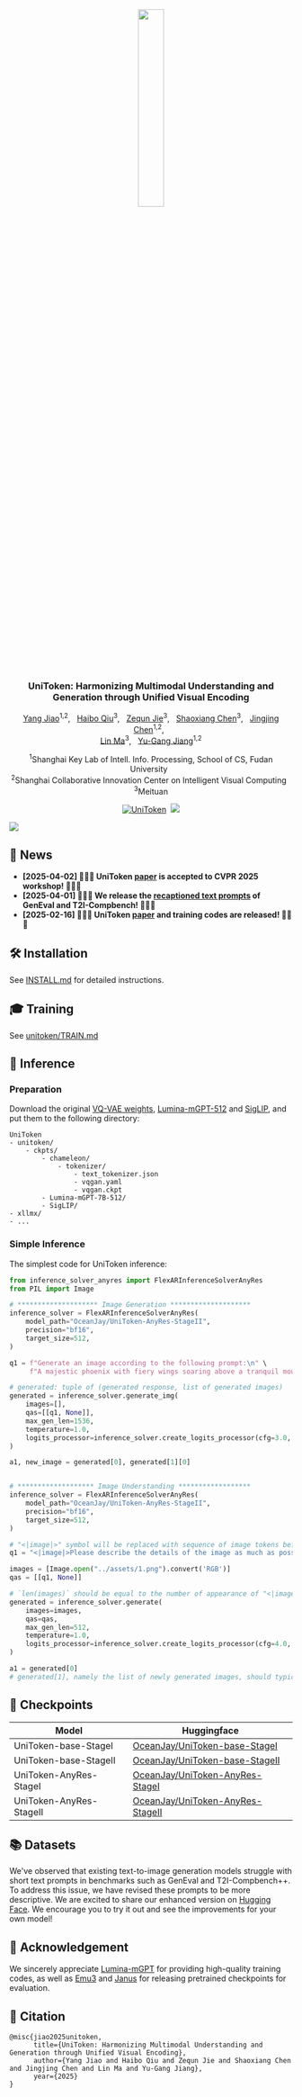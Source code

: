 <div align="center">

<img src="assets/logo.png" width="30%"/>



<!-- <b> An auto-regressive generation model that combines discrete and continuous representations to process visual inputs, making it easy to integrate both visual understanding and image generation tasks. -->

<h3>UniToken: Harmonizing Multimodal Understanding and Generation through Unified Visual Encoding</h3>

[Yang Jiao](https://sxjyjay.github.io/)<sup>1,2</sup>, &nbsp; [Haibo Qiu](https://haibo-qiu.github.io/)<sup>3</sup>, &nbsp; [Zequn Jie](https://scholar.google.com/citations?user=4sKGNB0AAAAJ&hl=zh-CN&oi=sra)<sup>3</sup>, &nbsp; [Shaoxiang Chen](https://scholar.google.com/citations?user=WL5mbfEAAAAJ&hl=zh-CN)<sup>3</sup>, &nbsp; [Jingjing Chen](https://jingjing1.github.io/)<sup>1,2</sup>, &nbsp; </br>
[Lin Ma](https://forestlinma.com/)<sup>3</sup>, &nbsp; [Yu-Gang Jiang](https://fvl.fudan.edu.cn/)<sup>1,2</sup>

<sup>1</sup>Shanghai Key Lab of Intell. Info. Processing, School of CS, Fudan University &nbsp; </br> 
<sup>2</sup>Shanghai Collaborative Innovation Center on Intelligent Visual Computing &nbsp; </br>
<sup>3</sup>Meituan 

[![UniToken](https://img.shields.io/badge/Paper-UniToken-d32f2f.svg?logo=arXiv)](https://arxiv.org/abs/2504.04423)&#160;
<a href='https://huggingface.co/OceanJay/UniToken-AnyRes-StageII'><img src='https://img.shields.io/badge/%F0%9F%A4%97%20Hugging%20Face%20-models-blue'></a><br>

</div>

<img src="assets/demo.png">

## 📣 News
- **[2025-04-02] 🎉🎉🎉 UniToken [paper](https://arxiv.org/abs/2504.04423) is accepted to CVPR 2025 workshop! 🎉🎉🎉**
- **[2025-04-01] 🎉🎉🎉 We release the [recaptioned text prompts](https://huggingface.co/datasets/OceanJay/rewrite_geneval_t2icompbench) of GenEval and T2I-Compbench! 🎉🎉🎉**
- **[2025-02-16] 🎉🎉🎉 UniToken [paper](https://arxiv.org/abs/2504.04423) and training codes are released! 🎉🎉🎉**

## 🛠️ Installation

See [INSTALL.md](./INSTALL.md) for detailed instructions.



## 🎓 Training
See [unitoken/TRAIN.md](unitoken/TRAIN.md)

## 🤖 Inference

<!-- > [!Note]
>
> Before using the Lumina-mGPT model, run
>
> ```bash
> # bash
> cd lumina_mgpt
> ```
>
> to enter the directory of the Lumina-mGPT implementation. -->

### Preparation

Download the original [VQ-VAE weights](https://github.com/facebookresearch/chameleon),  [Lumina-mGPT-512](https://huggingface.co/Alpha-VLLM/Lumina-mGPT-7B-512) and [SigLIP](https://huggingface.co/google/siglip-so400m-patch14-384), and put them to the following directory:

```
UniToken
- unitoken/
    - ckpts/
        - chameleon/
            - tokenizer/
                - text_tokenizer.json
                - vqgan.yaml
                - vqgan.ckpt
        - Lumina-mGPT-7B-512/
        - SigLIP/
- xllmx/
- ...
```



### Simple Inference

The simplest code for UniToken inference:

```python
from inference_solver_anyres import FlexARInferenceSolverAnyRes
from PIL import Image

# ******************** Image Generation ********************
inference_solver = FlexARInferenceSolverAnyRes(
    model_path="OceanJay/UniToken-AnyRes-StageII",
    precision="bf16",
    target_size=512,
)

q1 = f"Generate an image according to the following prompt:\n" \
     f"A majestic phoenix with fiery wings soaring above a tranquil mountain lake, casting shimmering reflections on the water. Sparks and embers trail behind it as the sky glows with hues of orange and gold."

# generated: tuple of (generated response, list of generated images)
generated = inference_solver.generate_img(
    images=[],
    qas=[[q1, None]],
    max_gen_len=1536,
    temperature=1.0,
    logits_processor=inference_solver.create_logits_processor(cfg=3.0, image_top_k=4000),
)

a1, new_image = generated[0], generated[1][0]


# ******************* Image Understanding ******************
inference_solver = FlexARInferenceSolverAnyRes(
    model_path="OceanJay/UniToken-AnyRes-StageII",
    precision="bf16",
    target_size=512,
)

# "<|image|>" symbol will be replaced with sequence of image tokens before fed to LLM
q1 = "<|image|>Please describe the details of the image as much as possible."

images = [Image.open("../assets/1.png").convert('RGB')]
qas = [[q1, None]]

# `len(images)` should be equal to the number of appearance of "<|image|>" in qas
generated = inference_solver.generate(
    images=images,
    qas=qas,
    max_gen_len=512,
    temperature=1.0,
    logits_processor=inference_solver.create_logits_processor(cfg=4.0, image_top_k=2000),
)

a1 = generated[0]
# generated[1], namely the list of newly generated images, should typically be empty in this case.
```

## 🤗 Checkpoints

| Model        |Huggingface                                                                              |
| ------------ | ---------------------------------------------------------------------------------------- |
| UniToken-base-StageI   | [OceanJay/UniToken-base-StageI](https://huggingface.co/OceanJay/UniToken-base-StageI)       |
| UniToken-base-StageII   | [OceanJay/UniToken-base-StageII](https://huggingface.co/OceanJay/UniToken-base-StageII)       |
| UniToken-AnyRes-StageI | [OceanJay/UniToken-AnyRes-StageI](https://huggingface.co/OceanJay/UniToken-AnyRes-StageI) |
| UniToken-AnyRes-StageII  | [OceanJay/UniToken-AnyRes-StageII](https://huggingface.co/OceanJay/UniToken-AnyRes-StageII)     |

## 📚 Datasets
We've observed that existing text-to-image generation models struggle with short text prompts in benchmarks such as GenEval and T2I-Compbench++. To address this issue, we have revised these prompts to be more descriptive. We are excited to share our enhanced version on [Hugging Face](https://huggingface.co/datasets/OceanJay/rewrite_geneval_t2icompbench). We encourage you to try it out and see the improvements for your own model!

## 🙏 Acknowledgement

We sincerely appreciate [Lumina-mGPT](https://github.com/Alpha-VLLM/Lumina-mGPT) for providing high-quality training codes, as well as [Emu3](https://github.com/baaivision/Emu3) and [Janus](https://github.com/deepseek-ai/Janus) for releasing pretrained checkpoints for evaluation.

## 📄 Citation

```
@misc{jiao2025unitoken,
      title={UniToken: Harmonizing Multimodal Understanding and Generation through Unified Visual Encoding},
      author={Yang Jiao and Haibo Qiu and Zequn Jie and Shaoxiang Chen and Jingjing Chen and Lin Ma and Yu-Gang Jiang},
      year={2025}
}
```
